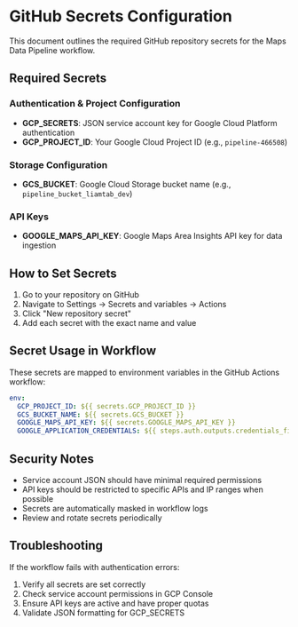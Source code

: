 # GitHub Secrets Configuration

This document outlines the required GitHub repository secrets for the Maps Data Pipeline workflow.

## Required Secrets

### Authentication & Project Configuration
- **GCP_SECRETS**: JSON service account key for Google Cloud Platform authentication
- **GCP_PROJECT_ID**: Your Google Cloud Project ID (e.g., `pipeline-466508`)

### Storage Configuration  
- **GCS_BUCKET**: Google Cloud Storage bucket name (e.g., `pipeline_bucket_liamtab_dev`)

### API Keys
- **GOOGLE_MAPS_API_KEY**: Google Maps Area Insights API key for data ingestion

## How to Set Secrets

1. Go to your repository on GitHub
2. Navigate to Settings → Secrets and variables → Actions
3. Click "New repository secret"
4. Add each secret with the exact name and value

## Secret Usage in Workflow

These secrets are mapped to environment variables in the GitHub Actions workflow:

```yaml
env:
  GCP_PROJECT_ID: ${{ secrets.GCP_PROJECT_ID }}
  GCS_BUCKET_NAME: ${{ secrets.GCS_BUCKET }}
  GOOGLE_MAPS_API_KEY: ${{ secrets.GOOGLE_MAPS_API_KEY }}
  GOOGLE_APPLICATION_CREDENTIALS: ${{ steps.auth.outputs.credentials_file_path }}
```

## Security Notes

- Service account JSON should have minimal required permissions
- API keys should be restricted to specific APIs and IP ranges when possible
- Secrets are automatically masked in workflow logs
- Review and rotate secrets periodically

## Troubleshooting

If the workflow fails with authentication errors:
1. Verify all secrets are set correctly
2. Check service account permissions in GCP Console
3. Ensure API keys are active and have proper quotas
4. Validate JSON formatting for GCP_SECRETS